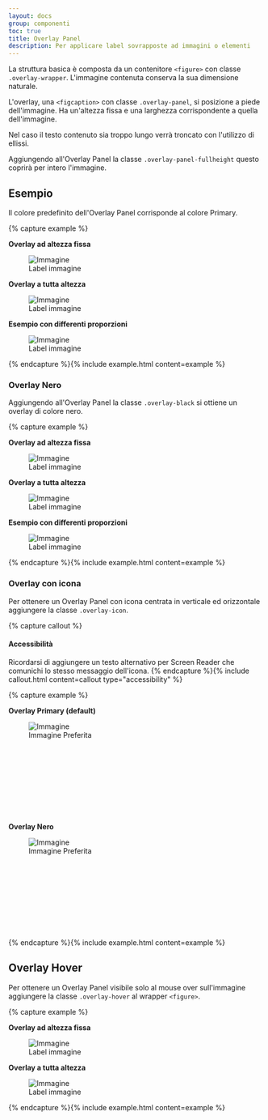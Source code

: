 ```yaml
---
layout: docs
group: componenti
toc: true
title: Overlay Panel
description: Per applicare label sovrapposte ad immagini o elementi
---
```


La struttura basica è composta da un contenitore `<figure>` con classe `.overlay-wrapper`. L'immagine contenuta conserva la sua dimensione naturale.

L'overlay, una `<figcaption>` con classe `.overlay-panel`, si posizione a piede dell'immagine. Ha un'altezza fissa e una larghezza corrispondente a quella dell'immagine.

Nel caso il testo contenuto sia troppo lungo verrà troncato con l'utilizzo di ellissi.

Aggiungendo all'Overlay Panel la classe `.overlay-panel-fullheight` questo coprirà per intero l'immagine.

## Esempio

Il colore predefinito dell'Overlay Panel corrisponde al colore Primary.

{% capture example %}

<div class="container">
  <div class="row">
    <div class="col-12 col-md-6">
      <p><strong>Overlay ad altezza fissa</strong></p>
      <figure class="overlay-wrapper">
        <img src="https://picsum.photos/240/160?image=1056" alt="Immagine" class="img-fluid">
        <figcaption class="overlay-panel"><span>Label immagine</span></figcaption>
      </figure>
    </div>
    <div class="col-12 col-md-6">
      <p><strong>Overlay a tutta altezza</strong></p>
      <figure class="overlay-wrapper">
        <img src="https://picsum.photos/240/160?image=1056" alt="Immagine" class="img-fluid">
        <figcaption class="overlay-panel overlay-panel-fullheight"><span>Label immagine</span></figcaption>
      </figure>
    </div>
    <div class="col-12">
      <p><strong>Esempio con differenti proporzioni</strong></p>
      <figure class="overlay-wrapper">
        <img src="https://picsum.photos/800/300?image=1055" alt="Immagine" class="img-fluid">
        <figcaption class="overlay-panel"><span>Label immagine</span></figcaption>
      </figure>
    </div>
  </div>
</div>
{% endcapture %}{% include example.html content=example %}

### Overlay Nero

Aggiungendo all'Overlay Panel la classe `.overlay-black` si ottiene un overlay di colore nero.

{% capture example %}

<div class="container">
  <div class="row">
    <div class="col-12 col-md-6">
      <p><strong>Overlay ad altezza fissa</strong></p>
      <figure class="overlay-wrapper">
        <img src="https://picsum.photos/240/160?image=1056" alt="Immagine" class="img-fluid">
        <figcaption class="overlay-panel overlay-black"><span>Label immagine</span></figcaption>
      </figure>
    </div>
    <div class="col-12 col-md-6">
      <p><strong>Overlay a tutta altezza</strong></p>
      <figure class="overlay-wrapper">
        <img src="https://picsum.photos/240/160?image=1056" alt="Immagine" class="img-fluid">
        <figcaption class="overlay-panel overlay-panel-fullheight overlay-black"><span>Label immagine</span></figcaption>
      </figure>
    </div>
    <div class="col-12">
      <p><strong>Esempio con differenti proporzioni</strong></p>
      <figure class="overlay-wrapper">
        <img src="https://picsum.photos/800/300?image=1055" alt="Immagine" class="img-fluid">
        <figcaption class="overlay-panel overlay-black"><span>Label immagine</span></figcaption>
      </figure>
    </div>
  </div>
</div>
{% endcapture %}{% include example.html content=example %}

### Overlay con icona

Per ottenere un Overlay Panel con icona centrata in verticale ed orizzontale aggiungere la classe `.overlay-icon`.

{% capture callout %}

#### Accessibilità

Ricordarsi di aggiungere un testo alternativo per Screen Reader che comunichi lo stesso messaggio dell'icona.
{% endcapture %}{% include callout.html content=callout type="accessibility" %}

{% capture example %}

<div class="container">
  <div class="row">
    <div class="col-12 col-md-6">
      <p><strong>Overlay Primary (default)</strong></p>
      <figure class="overlay-wrapper">
        <img src="https://picsum.photos/240/160?image=1056" alt="Immagine">
        <figcaption class="overlay-panel overlay-icon">
          <span class="visually-hidden">Immagine Preferita</span>
          <svg class="icon"><use href="{{ site.baseurl }}/dist/svg/sprites.svg#it-star-outline"></use></svg>
        </figcaption>
      </figure>
    </div>
    <div class="col-12 col-md-6">
      <p><strong>Overlay Nero</strong></p>
      <figure class="overlay-wrapper">
        <img src="https://picsum.photos/240/160?image=1056" alt="Immagine">
        <figcaption class="overlay-panel overlay-black overlay-icon">
          <span class="visually-hidden">Immagine Preferita</span>
          <svg class="icon"><use href="{{ site.baseurl }}/dist/svg/sprites.svg#it-star-outline"></use></svg>
        </figcaption>
      </figure>
    </div>
  </div>
</div>
{% endcapture %}{% include example.html content=example %}

## Overlay Hover

Per ottenere un Overlay Panel visibile solo al mouse over sull'immagine aggiungere la classe `.overlay-hover` al wrapper `<figure>`.

{% capture example %}

<div class="container">
  <div class="row">
    <div class="col-12 col-md-6">
      <p><strong>Overlay ad altezza fissa</strong></p>
      <figure class="overlay-wrapper overlay-hover">
        <img src="https://picsum.photos/240/160?image=1056" alt="Immagine">
        <figcaption class="overlay-panel"><span>Label immagine</span></figcaption>
      </figure>
    </div>
    <div class="col-12 col-md-6">
      <p><strong>Overlay a tutta altezza</strong></p>
      <figure class="overlay-wrapper overlay-hover">
        <img src="https://picsum.photos/240/160?image=1056" alt="Immagine">
        <figcaption class="overlay-panel overlay-panel-fullheight"><span>Label immagine</span></figcaption>
      </figure>
    </div>
  </div>
</div>
{% endcapture %}{% include example.html content=example %}
